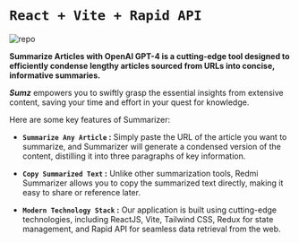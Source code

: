 # **`React + Vite + Rapid API`**
![repo](https://github.com/Humaira-Sadia/Summarizer/assets/107783584/f82a1f53-35e1-43a2-b7ec-f18fc1170060)


**Summarize Articles with OpenAI GPT-4 is a cutting-edge tool designed to efficiently condense lengthy articles sourced from URLs into concise, informative summaries.**
 
**_Sumz_** empowers you to swiftly grasp the essential insights from extensive content, saving your time and effort in your quest for knowledge. 

Here are some key features of Summarizer:

- **`Summarize Any Article` :** Simply paste the URL of the article you want to summarize, and Summarizer will generate a condensed version of the content, distilling it into three paragraphs of key information.

- **`Copy Summarized Text` :** Unlike other summarization tools, Redmi Summarizer allows you to copy the summarized text directly, making it easy to share or reference later.

- **`Modern Technology Stack` :** Our application is built using cutting-edge technologies, including ReactJS, Vite, Tailwind CSS, Redux for state management, and Rapid API for seamless data retrieval from the web.

